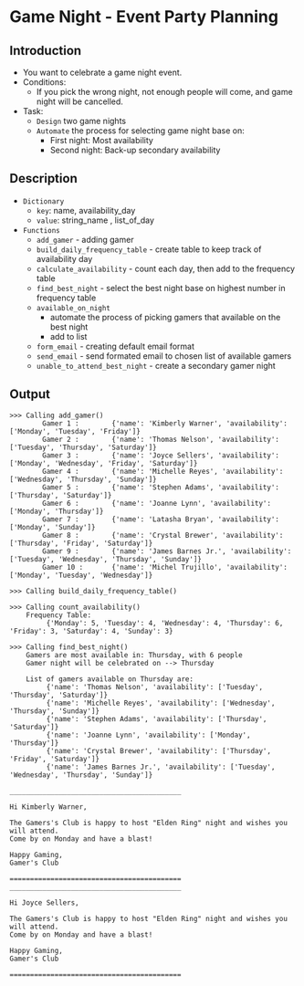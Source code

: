 # Game Night - Event Party Planning

## Introduction
- You want to celebrate a game night event.
- Conditions:
    - If you pick the wrong night, not enough people will come, and game night will be cancelled.
- Task:
    - `Design` two game nights
    - `Automate` the process for selecting game night base on:
        - First night: Most availability
        - Second night: Back-up secondary availability

## Description
- `Dictionary`
    - `key`: name, availability_day
    - `value`: string_name , list_of_day
- `Functions`
    - `add_gamer` - adding gamer
    - `build_daily_frequency_table` - create table to keep track of availability day
    - `calculate_availability` - count each day, then add to the frequency table
    - `find_best_night` - select the best night base on highest number in frequency table
    - `available_on_night` 
        - automate the process of picking gamers that available on the best night
        - add to list
    - `form_email` - creating default email format
    - `send_email` - send formated email to chosen list of available gamers
    - `unable_to_attend_best_night` - create a secondary gamer night

## Output
```
>>> Calling add_gamer()
        Gamer 1 :        {'name': 'Kimberly Warner', 'availability': ['Monday', 'Tuesday', 'Friday']}
        Gamer 2 :        {'name': 'Thomas Nelson', 'availability': ['Tuesday', 'Thursday', 'Saturday']}
        Gamer 3 :        {'name': 'Joyce Sellers', 'availability': ['Monday', 'Wednesday', 'Friday', 'Saturday']}
        Gamer 4 :        {'name': 'Michelle Reyes', 'availability': ['Wednesday', 'Thursday', 'Sunday']}
        Gamer 5 :        {'name': 'Stephen Adams', 'availability': ['Thursday', 'Saturday']}
        Gamer 6 :        {'name': 'Joanne Lynn', 'availability': ['Monday', 'Thursday']}
        Gamer 7 :        {'name': 'Latasha Bryan', 'availability': ['Monday', 'Sunday']}
        Gamer 8 :        {'name': 'Crystal Brewer', 'availability': ['Thursday', 'Friday', 'Saturday']}
        Gamer 9 :        {'name': 'James Barnes Jr.', 'availability': ['Tuesday', 'Wednesday', 'Thursday', 'Sunday']}
        Gamer 10 :       {'name': 'Michel Trujillo', 'availability': ['Monday', 'Tuesday', 'Wednesday']}

>>> Calling build_daily_frequency_table()

>>> Calling count_availability()
    Frequency Table:
         {'Monday': 5, 'Tuesday': 4, 'Wednesday': 4, 'Thursday': 6, 'Friday': 3, 'Saturday': 4, 'Sunday': 3}

>>> Calling find_best_night()
    Gamers are most available in: Thursday, with 6 people
    Gamer night will be celebrated on --> Thursday
    
    List of gamers available on Thursday are:
         {'name': 'Thomas Nelson', 'availability': ['Tuesday', 'Thursday', 'Saturday']}
         {'name': 'Michelle Reyes', 'availability': ['Wednesday', 'Thursday', 'Sunday']}
         {'name': 'Stephen Adams', 'availability': ['Thursday', 'Saturday']}
         {'name': 'Joanne Lynn', 'availability': ['Monday', 'Thursday']}
         {'name': 'Crystal Brewer', 'availability': ['Thursday', 'Friday', 'Saturday']}
         {'name': 'James Barnes Jr.', 'availability': ['Tuesday', 'Wednesday', 'Thursday', 'Sunday']}
```
```
__________________________________________

Hi Kimberly Warner,

The Gamers's Club is happy to host "Elden Ring" night and wishes you will attend.
Come by on Monday and have a blast!

Happy Gaming,
Gamer's Club

==========================================
__________________________________________

Hi Joyce Sellers,

The Gamers's Club is happy to host "Elden Ring" night and wishes you will attend.
Come by on Monday and have a blast!

Happy Gaming,
Gamer's Club

==========================================
```
